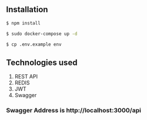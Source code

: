 ## Installation

```bash
$ npm install
```

```bash
$ sudo docker-compose up -d
```

```bash
$ cp .env.example env
```

## Technologies used
 1. REST API
 2. REDIS
 3. JWT
 4. Swagger


### Swagger Address is http://localhost:3000/api
